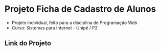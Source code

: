# Projeto Ficha de Cadastro de Alunos 
- Projeto individual, feito para a disciplina de Programação Web
- Curso: Sistemas para Internet - Unipê / P2

## Link do Projeto
